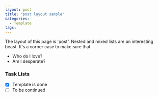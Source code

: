 ```yaml
---
layout: post
title: "post layout sample"
categories:
  - Template
tags:
---
```

The layout of this page is 'post'. 
Nested and mixed lists are an interesting beast. It's a corner case to make sure that

* Who do I love? 
* Am I desperate? 

### Task Lists

- [x] Template is done 
- [ ] To be continued